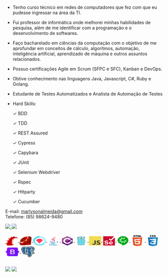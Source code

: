- Tenho curso técnico em redes de computadores que fez com que eu pudesse ingressar na área da TI.

- Fui professor de informática onde melhorei minhas habilidades de pesquisa, além de me identificar com a programação e o desenvolvimento de softwares.

- Faço bacharelado em ciências da computação com o objetivo de me aprofundar em conceitos de cálculo, algoritmos, automação, inteligência artificial, aprendizado de máquina e outros assuntos relacionados.

- Possuo certificações Agile em Scrum (SFPC e SFC), Kanban e DevOps.

- Obtive conhecimento nas linguagens Java, Javascript, C#, Ruby e Golang.

- Estudante de Testes Automatizados e Analista de Automação de Testes

- Hard Skills:

    ✓ BDD

    ✓ TDD

    ✓ REST Assured

    ✓ Cypress

    ✓ Capybara

    ✓ JUnit

    ✓ Selenium Webdriver

    ✓ Rspec

    ✓ Httparty

    ✓ Cucumber




E-mail: marlysonalmeida@gmail.com<br>
Telefone: (85) 98624-9480<br>


<div>
  <a href="https://github.com/MarlysonClingio">
  <img height="180em" src="https://github-readme-stats.vercel.app/api?username=MarlysonClingio&show_icons=true&theme=dracula&include_all_commits=true&count_private=true"/>
  <img height="180em" src="https://github-readme-stats.vercel.app/api/top-langs/?username=MarlysonClingio&layout=compact&langs_count=7&theme=dracula"/>
</div>
  
  <div style="display: inline_block"><br>
    <img align="center" alt="Marlyson-Rails" height="30" width="40" src="https://github.com/devicons/devicon/blob/master/icons/rails/rails-plain.svg">
    <img align="center" alt="Marlyson-Ruby" height="30" width="40" src="https://raw.githubusercontent.com/devicons/devicon/master/icons/ruby/ruby-original.svg">
    <img align="center" alt="Marlyson-Rspec" height="30" width="40" src="https://github.com/devicons/devicon/blob/master/icons/rspec/rspec-original.svg">
    <img align="center" alt="Marlyson-Java" height="30" width="40" src="https://raw.githubusercontent.com/devicons/devicon/master/icons/java/java-original.svg">
    <img align="center" alt="Marlyson-Csharp" height="30" width="40" src="https://raw.githubusercontent.com/devicons/devicon/master/icons/csharp/csharp-original.svg">
    <img align="center" alt="Marlyson-Golang" height="30" width="40" src="https://github.com/devicons/devicon/blob/master/icons/go/go-original.svg">
    <img align="center" alt="Marlyson-Javascript" height="30" width="40" src="https://raw.githubusercontent.com/devicons/devicon/master/icons/javascript/javascript-original.svg">
    <img align="center" alt="Marlyson-Selenium" height="30" width="40" src="https://github.com/devicons/devicon/blob/master/icons/selenium/selenium-original.svg">
    <img align="center" alt="Marlyson-Cucumber" height="30" width="40" src="https://github.com/devicons/devicon/blob/master/icons/cucumber/cucumber-plain.svg">
    <img align="center" alt="Marlyson-HTML" height="35" width="45" src="https://github.com/devicons/devicon/blob/master/icons/html5/html5-original-wordmark.svg">
    <img align="center" alt="Marlyson-CSS" height="35" width="45" src="https://github.com/devicons/devicon/blob/master/icons/css3/css3-original-wordmark.svg">
    <img align="center" alt="Marlyson-Bootstrap" height="35" width="45" src="https://github.com/devicons/devicon/blob/master/icons/bootstrap/bootstrap-original.svg">
    <img align="center" alt="Marlyson-PostgreSQL" height="35" width="45" src="https://github.com/devicons/devicon/blob/master/icons/postgresql/postgresql-original.svg">
</div>
  
  ##
  
<div> 
  <a href = "mailto:marlysonalmeida@gmail.com"><img src="https://img.shields.io/badge/-Gmail-%23333?style=for-the-badge&logo=gmail&logoColor=white" target="_blank"></a>
  <a href="https://www.linkedin.com/in/marlyson-clingio-0275b3a5/" target="_blank"><img src="https://img.shields.io/badge/-LinkedIn-%230077B5?style=for-the-badge&logo=linkedin&logoColor=white" target="_blank"></a>
</div>
